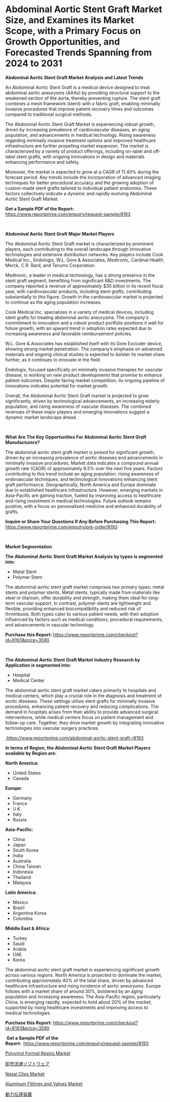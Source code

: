 <p><h1>Abdominal Aortic Stent Graft Market Size, and Examines its Market Scope, with a Primary Focus on Growth Opportunities, and Forecasted Trends Spanning from 2024 to 2031</h1></p><p><strong>Abdominal Aortic Stent Graft Market Analysis and Latest Trends</strong></p>
<p><p>An Abdominal Aortic Stent Graft is a medical device designed to treat abdominal aortic aneurysms (AAAs) by providing structural support to the weakened section of the aorta, thereby preventing rupture. The stent graft combines a mesh framework (stent) with a fabric graft, enabling minimally invasive procedures that improve patient recovery times and outcomes compared to traditional surgical methods.</p><p>The Abdominal Aortic Stent Graft Market is experiencing robust growth, driven by increasing prevalence of cardiovascular diseases, an aging population, and advancements in medical technology. Rising awareness regarding minimally invasive treatment options and improved healthcare infrastructure are further propelling market expansion. The market is characterized by a variety of product offerings, including on-label and off-label stent grafts, with ongoing innovations in design and materials enhancing performance and safety.</p><p>Moreover, the market is expected to grow at a CAGR of 11.40% during the forecast period. Key trends include the incorporation of advanced imaging techniques for better procedural accuracy and the growing adoption of custom-made stent grafts tailored to individual patient anatomies. These factors collectively indicate a dynamic and rapidly evolving Abdominal Aortic Stent Graft Market.</p></p>
<p><strong>Get a Sample PDF of the Report:&nbsp;</strong> <a href="https://www.reportprime.com/enquiry/request-sample/8193">https://www.reportprime.com/enquiry/request-sample/8193</a></p>
<p>&nbsp;</p>
<p><strong>Abdominal Aortic Stent Graft Major Market Players</strong></p>
<p><p>The Abdominal Aortic Stent Graft market is characterized by prominent players, each contributing to the overall landscape through innovative technologies and extensive distribution networks. Key players include Cook Medical Inc., Endologix, W.L. Gore & Associates, Medtronic, Cardinal Health, Merck, C.R. Bard, and Terumo Corporation.</p><p>Medtronic, a leader in medical technology, has a strong presence in the stent graft segment, benefiting from significant R&D investments. The company reported a revenue of approximately $30 billion in its recent fiscal year, with cardiovascular products, including stent grafts, contributing substantially to this figure. Growth in the cardiovascular market is projected to continue as the aging population increases.</p><p>Cook Medical Inc. specializes in a variety of medical devices, including stent grafts for treating abdominal aortic aneurysms. The company's commitment to innovation and a robust product portfolio positions it well for future growth, with an upward trend in adoption rates expected due to increasing awareness and favorable reimbursement policies. </p><p>W.L. Gore & Associates has established itself with its Gore Excluder device, showing strong market penetration. The company’s emphasis on advanced materials and ongoing clinical studies is expected to bolster its market share further, as it continues to innovate in the field.</p><p>Endologix, focused specifically on minimally invasive therapies for vascular disease, is working on new product developments that promise to enhance patient outcomes. Despite facing market competition, its ongoing pipeline of innovations indicates potential for market growth.</p><p>Overall, the Abdominal Aortic Stent Graft market is projected to grow significantly, driven by technological advancements, an increasing elderly population, and rising awareness of vascular diseases. The combined revenues of these major players and emerging innovations suggest a dynamic market landscape ahead.</p></p>
<p>&nbsp;</p>
<p><strong>What Are The Key Opportunities For Abdominal Aortic Stent Graft Manufacturers?</strong></p>
<p><p>The abdominal aortic stent graft market is poised for significant growth, driven by an increasing prevalence of aortic diseases and advancements in minimally invasive procedures. Market data indicates a compound annual growth rate (CAGR) of approximately 6.5% over the next five years. Factors contributing to this trend include an aging population, rising awareness of endovascular techniques, and technological innovations enhancing stent graft performance. Geographically, North America and Europe dominate due to established healthcare infrastructure. However, emerging markets in Asia-Pacific are gaining traction, fueled by improving access to healthcare and rising investment in medical technologies. Future outlook remains positive, with a focus on personalized medicine and enhanced durability of grafts.</p></p>
<p><strong>Inquire or Share Your Questions If Any Before Purchasing This Report:</strong> <a href="https://www.reportprime.com/enquiry/pre-order/8193">https://www.reportprime.com/enquiry/pre-order/8193</a></p>
<p>&nbsp;</p>
<p><strong>Market Segmentation</strong></p>
<p><strong>The Abdominal Aortic Stent Graft Market Analysis by types is segmented into:</strong></p>
<p><ul><li>Metal Stent</li><li>Polymer Stent</li></ul></p>
<p><p>The abdominal aortic stent graft market comprises two primary types: metal stents and polymer stents. Metal stents, typically made from materials like steel or titanium, offer durability and strength, making them ideal for long-term vascular support. In contrast, polymer stents are lightweight and flexible, providing enhanced biocompatibility and reduced risk of thrombosis. Both types cater to various patient needs, with their adoption influenced by factors such as medical conditions, procedural requirements, and advancements in vascular technology.</p></p>
<p><strong>Purchase this Report:&nbsp;</strong><a href="https://www.reportprime.com/checkout?id=8193&price=3590">https://www.reportprime.com/checkout?id=8193&price=3590</a></p>
<p>&nbsp;</p>
<p><strong>The Abdominal Aortic Stent Graft Market Industry Research by Application is segmented into:</strong></p>
<p><ul><li>Hospital</li><li>Medical Center</li></ul></p>
<p><p>The abdominal aortic stent graft market caters primarily to hospitals and medical centers, which play a crucial role in the diagnosis and treatment of aortic diseases. These settings utilize stent grafts for minimally invasive procedures, enhancing patient recovery and reducing complications. The demand in hospitals arises from their ability to provide advanced surgical interventions, while medical centers focus on patient management and follow-up care. Together, they drive market growth by integrating innovative technologies into vascular surgery practices.</p></p>
<p><a href="https://www.reportprime.com/abdominal-aortic-stent-graft-r8193">&nbsp;https://www.reportprime.com/abdominal-aortic-stent-graft-r8193</a></p>
<p><strong>In terms of Region, the Abdominal Aortic Stent Graft Market Players available by Region are:</strong></p>
<p>
    <p> <strong> North America: </strong>
        <ul>
            <li>United States</li>
            <li>Canada</li>
        </ul>
        </p> 
    <p> <strong> Europe: </strong>
        <ul>
            <li>Germany</li>
            <li>France</li>
            <li>U.K.</li>
            <li>Italy</li>
            <li>Russia</li>
        </ul>
        </p> 
    <p> <strong> Asia-Pacific: </strong>
        <ul>
            <li>China</li>
            <li>Japan</li>
            <li>South Korea</li>
            <li>India</li>
            <li>Australia</li>
            <li>China Taiwan</li>
            <li>Indonesia</li>
            <li>Thailand</li>
            <li>Malaysia</li>
        </ul>
        </p> 
    <p> <strong> Latin America: </strong>
        <ul>
            <li>Mexico</li>
            <li>Brazil</li>
            <li>Argentina Korea</li>
            <li>Colombia</li>
        </ul>
        </p> 
    <p> <strong> Middle East & Africa: </strong>
        <ul>
            <li>Turkey</li>
            <li>Saudi</li>
            <li>Arabia</li>
            <li>UAE</li>
            <li>Korea</li>
        </ul>
    </p>
    </p>
<p><p>The abdominal aortic stent graft market is experiencing significant growth across various regions. North America is projected to dominate the market, contributing approximately 40% of the total share, driven by advanced healthcare infrastructure and rising incidence of aortic aneurysms. Europe follows with a market share of around 30%, bolstered by an aging population and increasing awareness. The Asia-Pacific region, particularly China, is emerging rapidly, expected to hold about 20% of the market, supported by rising healthcare investments and improving access to medical technologies.</p></p>
<p><strong>Purchase this Report: </strong><a href="https://www.reportprime.com/checkout?id=8193&price=3590">https://www.reportprime.com/checkout?id=8193&price=3590</a></p>
<p>&nbsp;<strong>Get a Sample PDF of the Report:&nbsp;&nbsp;</strong><a href="https://www.reportprime.com/enquiry/request-sample/8193">https://www.reportprime.com/enquiry/request-sample/8193</a></p>
<p><strong></strong></p>
<p><p><a href="https://issuu.com/reportprime-2/docs/polyvinyl-formal-resins-market-size_d27bca530f7a49">Polyvinyl Formal Resins Market</a></p><p><a href="https://medium.com/@deonboer2023/%E5%8D%B8%E5%A3%B2%E6%B5%81%E9%80%9A%E3%82%BD%E3%83%95%E3%83%88%E3%82%A6%E3%82%A7%E3%82%A2%E5%B8%82%E5%A0%B4%E3%81%AE%E8%A6%8F%E6%A8%A1-%E6%88%90%E9%95%B7%E3%83%88%E3%83%AC%E3%83%B3%E3%83%89-%E7%B5%B1%E8%A8%88-%E4%BA%88%E6%B8%AC-2024%E5%B9%B4-2031%E5%B9%B4-c41410327c18">卸売流通ソフトウェア</a></p><p><a href="https://github.com/NancyAlvarado586/Market-Research-Report-List-1/blob/main/nasal-clips-market.md">Nasal Clips Market</a></p><p><a href="https://medium.com/@carolineparks369/aluminum-fittings-and-valves-market-a-global-and-regional-analysis-focus-on-region-57c4565de861">Aluminum Fittings and Valves Market</a></p><p><a href="https://medium.com/@deonboer2023/power-transmission-equipment-market-%E3%81%AE%E3%82%B0%E3%83%AD%E3%83%BC%E3%83%90%E3%83%AB%E5%B8%82%E5%A0%B4%E6%A6%82%E8%A6%81%E3%81%AF-%E4%B8%96%E7%95%8C%E3%81%8A%E3%82%88%E3%81%B3%E4%B8%BB%E8%A6%81%E5%B8%82%E5%A0%B4%E3%81%AB%E3%81%8A%E3%81%91%E3%82%8B%E6%A5%AD%E7%95%8C%E3%81%AB%E5%BD%B1%E9%9F%BF%E3%82%92%E4%B8%8E%E3%81%88%E3%82%8B%E4%B8%BB%E8%A6%81%E3%81%AA%E3%83%88%E3%83%AC%E3%83%B3%E3%83%89%E3%81%AB%E3%81%A4%E3%81%84%E3%81%A6-%E7%8B%AC%E8%87%AA%E3%81%AE%E8%A6%96%E7%82%B9%E3%82%92%E6%8F%90%E4%BE%9B%E3%81%97%E3%81%BE%E3%81%99-bf94248b7e08">動力伝達装置</a></p></p>